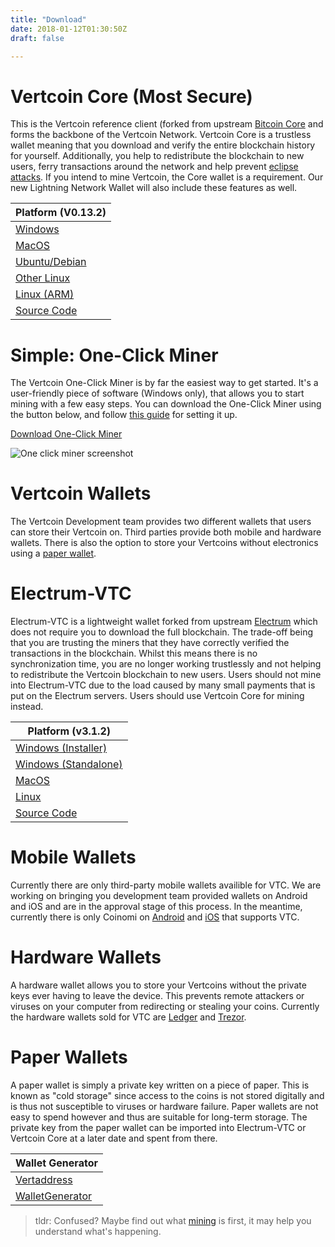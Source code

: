 ```yaml
---
title: "Download"
date: 2018-01-12T01:30:50Z
draft: false

---
```



# Vertcoin Core (Most Secure)

This is the Vertcoin reference client (forked from upstream
<a href="https://github.com/bitcoin/bitcoin" target="_blank">Bitcoin Core</a> and forms the backbone of the Vertcoin Network.
Vertcoin Core is a trustless wallet meaning that you download and verify the entire
blockchain history for yourself. Additionally, you help to redistribute the blockchain
to new users, ferry transactions around the network and help prevent <a href="https://bitcoin.stackexchange.com/questions/61151/eclipse-attack-vs-sybil-attack" target="_blank">eclipse attacks</a>.
If you intend to mine Vertcoin, the Core wallet is a requirement. Our new Lightning Network Wallet will also include these features as well.

|Platform (V0.13.2)|
|--------|
|[Windows](https://github.com/vertcoin-project/vertcoin-core/releases/download/0.13.2/vertcoin-qt-v0.13.2-win64.zip)|
|[MacOS](https://github.com/vertcoin-project/vertcoin-core/releases/download/0.13.2/vertcoin-qt-v0.13.2-macOS.dmg)|
|[Ubuntu/Debian](https://github.com/vertcoin-project/vertcoin-core/releases/download/0.13.2/vertcoin-qt-v0.13.2-linux-amd64.zip)|
|[Other Linux](https://github.com/vertcoin-project/vertcoin-core/releases/download/0.13.2/vertcoind-v0.13.2-linux-amd64.zip)|
|[Linux (ARM)](https://github.com/vertcoin-project/vertcoin-core/releases/download/0.13.2/vertcoind-v0.13.2-linux-armhf.zip)|
|<a href="https://github.com/vertcoin/vertcoin" target="_blank">Source Code</a>|


# Simple: One-Click Miner

The Vertcoin One-Click Miner is by far the easiest way to get started. It's a user-friendly piece of software (Windows only), that allows you to start mining with a few easy steps. You can download the One-Click Miner using the button below, and follow <a href="https://medium.com/vertcoin-blog/updated-vertcoin-one-click-miner-ocm-setup-b7052a4664c9" target="_blank">this guide</a> for setting it up.

<a href="https://github.com/vertcoin/One-Click-Miner/releases" target="_blank">Download One-Click Miner</a>

![One click miner screenshot](/images/oneclickminer.png)




# Vertcoin Wallets

The Vertcoin Development team provides two different wallets that users can store their Vertcoin
on. Third parties provide both mobile and hardware wallets. There
is also the option to store your Vertcoins without electronics using a <a href="https://vertaddress.org/" target="_blank"> paper wallet</a>.


# Electrum-VTC

Electrum-VTC is a lightweight wallet forked from upstream <a href="https://github.com/spesmilo/electrum" target="_blank">Electrum</a> which does
not require you to download the full blockchain. The trade-off being that you are
trusting the miners that they have correctly verified the transactions in the blockchain.
Whilst this means there is no synchronization time, you are no longer working
trustlessly and not helping to redistribute the Vertcoin blockchain to new users.
Users should not mine into Electrum-VTC due to the load caused by many small payments
that is put on the Electrum servers. Users should use Vertcoin Core for mining instead.

|Platform (v3.1.2)|
|--------|
|[Windows (Installer)](https://github.com/vertcoin-project/electrum-vtc/releases/download/3.1.2/electrum-vtc-3.1.2-setup.exe)|
|[Windows (Standalone)](https://github.com/vertcoin-project/electrum-vtc/releases/download/3.1.2/electrum-vtc-3.1.2.exe)|
|[MacOS](https://github.com/vertcoin-project/electrum-vtc/releases/download/3.1.2/electrum-vtc-3.1.2.dmg)|
|[Linux](https://github.com/vertcoin-project/electrum-vtc/releases/download/3.1.2/electrum-vtc-3.1.2.tar.gz)|
|<a href="https://github.com/vertcoin-project/electrum-vtc/releases/tag/3.1.2" target="_blank">Source Code</a>|

# Mobile Wallets

Currently there are only third-party mobile wallets availible for VTC. We are working
on bringing you development team provided wallets on Android and iOS and are in the
approval stage of this process. In the meantime, currently there is only Coinomi
on <a href="https://play.google.com/store/apps/details?id=com.coinomi.wallet" target="_blank">Android</a> and <a href="https://itunes.apple.com/us/app/coinomi-wallet/id1333588809" target="_blank">iOS</a> that supports VTC.

# Hardware Wallets

A hardware wallet allows you to store your Vertcoins without the private keys ever
having to leave the device. This prevents remote attackers or viruses on your computer
from redirecting or stealing your coins. Currently the hardware wallets sold for VTC are
<a href="https://www.ledgerwallet.com/" target="_blank">Ledger</a> and <a href="https://trezor.io/" target="_blank">Trezor</a>.

# Paper Wallets

A paper wallet is simply a private key written on a piece of paper. This is known as
"cold storage" since access to the coins is not stored digitally and is thus not
susceptible to viruses or hardware failure. Paper wallets are not easy to spend however
and thus are suitable for long-term storage. The private key from the paper wallet
can be imported into Electrum-VTC or Vertcoin Core at a later date and spent from there.

|Wallet Generator|
|----------------|
|<a href="https://vertaddress.org" target="_blank">Vertaddress</a>|
|<a href="https://walletgenerator.net/?currency=Vertcoin" target="_blank">WalletGenerator</a>|


> tldr: Confused? Maybe find out what <a href="/whatismining">mining</a> is first, it may help you understand what's happening.


